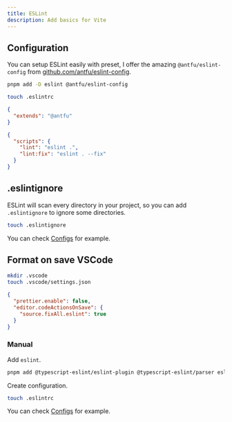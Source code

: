 ```yaml
---
title: ESLint
description: Add basics for Vite
---
```


## Configuration

You can setup ESLint easily with preset, I offer the amazing `@antfu/eslint-config` from [github.com/antfu/eslint-config](https://github.com/antfu/eslint-config).

```bash
pnpm add -D eslint @antfu/eslint-config
```

```bash
touch .eslintrc
```

```json title=".eslintrc"
{
  "extends": "@antfu"
}
```

```json title="package.json"
{
  "scripts": {
    "lint": "eslint .",
    "lint:fix": "eslint . --fix"
  }
}
```

## .eslintignore

ESLint will scan every directory in your project, so you can add `.eslintignore` to ignore some directories.

```bash
touch .eslintignore
```

You can check [Configs](/notebook/configs) for example.

## Format on save VSCode

```bash
mkdir .vscode
touch .vscode/settings.json
```

```json title=".vscode/settings.json"
{
  "prettier.enable": false,
  "editor.codeActionsOnSave": {
    "source.fixAll.eslint": true
  }
}
```

### Manual

Add `eslint`.

```bash
pnpm add @typescript-eslint/eslint-plugin @typescript-eslint/parser eslint -D
```

Create configuration.

```bash
touch .eslintrc
```

You can check [Configs](/notebook/configs) for example.
